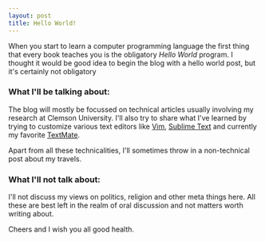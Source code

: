 ```yaml
---
layout: post
title: Hello World!
---
```


When you start to learn a computer programming language the first thing that every book teaches you is the obligatory *Hello World* program. I thought it would be good idea to begin the blog with a hello world post, but it's certainly not obligatory

### What I'll be talking about:

The blog will mostly be focussed on technical articles usually involving my research at Clemson University. I'll also try to share what I've learned by trying to customize various text editors like [Vim](http://vim.org), [Sublime Text](https://sublimetext.com) and currently my favorite [TextMate](https://macromates.com). 

Apart from all these technicalities, I'll sometimes throw in a non-technical post about my travels.


### What I'll not talk about:

I'll not discuss my views on politics, religion and other meta things here. All these are best left in the realm of oral discussion and not matters worth writing about. 


Cheers and I wish you all good health. 